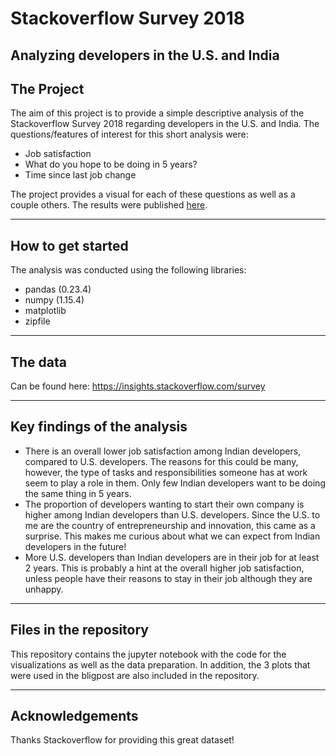 # Stackoverflow Survey 2018 
## Analyzing developers in the U.S. and India

## The Project

The aim of this project is to provide a simple descriptive analysis of the Stackoverflow Survey 2018 regarding developers in the U.S. and India. The questions/features of interest for this short analysis were:
* Job satisfaction
* What do you hope to be doing in 5 years?
* Time since last job change

The project provides a visual for each of these questions as well as a couple others. The results were published [here](https://medium.com/@klassannalena/being-a-developer-in-the-united-states-vs-being-a-developer-in-india-5bb1d4e55c).

-----------------------------------------

## How to get started

The analysis was conducted using the following libraries:

* pandas (0.23.4)
* numpy (1.15.4)
* matplotlib
* zipfile

-----------------------------------------

## The data

Can be found here: https://insights.stackoverflow.com/survey

-----------------------------------------

## Key findings of the analysis

* There is an overall lower job satisfaction among Indian developers, compared to U.S. developers. The reasons for this could be many, however, the type of tasks and responsibilities someone has at work seem to play a role in them. Only few Indian developers want to be doing the same thing in 5 years.
* The proportion of developers wanting to start their own company is higher among Indian developers than U.S. developers. Since the U.S. to me are the country of entrepreneurship and innovation, this came as a surprise. This makes me curious about what we can expect from Indian developers in the future!
* More U.S. developers than Indian developers are in their job for at least 2 years. This is probably a hint at the overall higher job satisfaction, unless people have their reasons to stay in their job although they are unhappy.


-------------------------------------------

## Files in the repository

This repository contains the jupyter notebook with the code for the visualizations as well as the data preparation. In addition, the 3 plots that were used in the bligpost are also included in the repository. 


------------------------------------------

## Acknowledgements

Thanks Stackoverflow for providing this great dataset! 